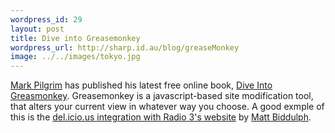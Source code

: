 ```yaml
--- 
wordpress_id: 29
layout: post
title: Dive into Greasemonkey
wordpress_url: http://sharp.id.au/blog/greaseMonkey
image: ../../images/tokyo.jpg
---
```

<a href="http://diveintomark.org">Mark Pilgrim</a> has published his latest free online book, <a href="http://diveintogreasemonkey.org/">Dive Into Greasmonkey</a>. Greasemonkey is a javascript-based site modification tool, that alters your current view in whatever way you choose. A good exmple of this is the <a href="http://www.hackdiary.com/archives/000067.html">del.icio.us integration with Radio 3&apos;s website</a> by <a href="http://hackdiary.com">Matt Biddulph</a>.
